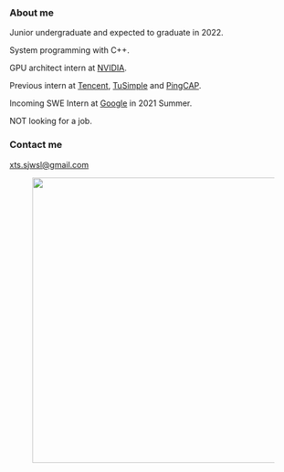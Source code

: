 ### About me

Junior undergraduate and expected to graduate in 2022.

System programming with C++.

GPU architect intern at [NVIDIA](https://github.com/NVIDIA).

Previous intern at [Tencent](https://github.com/Tencent), [TuSimple](https://github.com/TuSimple) and [PingCAP](https://github.com/PingCAP).

Incoming SWE Intern at [Google](https://github.com/Google) in 2021 Summer.

NOT looking for a job.

### Contact me

xts.sjwsl@gmail.com

<figure><img align=center width=800 height=500 src="https://wakatime.com/share/@sjwsl/50bd014c-f72c-4ef5-b3c1-a281fd1074a2.svg"></img></figure>
